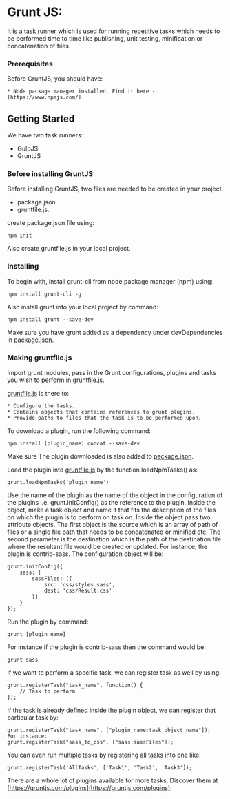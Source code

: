 # Grunt JS:
It is a task runner which is used for running repetitive tasks which needs to be performed time to time like publishing, unit testing, minification or concatenation of files.

### Prerequisites

Before GruntJS, you should have:
```
* Node package manager installed. Find it here - [https://www.npmjs.com/]
```

## Getting Started
We have two task runners:
* GulpJS
* GruntJS

### Before installing GruntJS
Before installing GruntJS, two files are needed to be created in your project.
* package.json
* gruntfile.js.

create package.json file using: 
```
npm init
```
Also create gruntfile.js in your local project.

### Installing

To begin with, install grunt-cli from node package manager (npm) using:
```
npm install grunt-cli -g
```

Also install grunt into your local project by command:
```
npm install grunt --save-dev
```

Make sure you have grunt added as a dependency under devDependencies in [package.json](https://github.com/Areeeb/GruntJS/blob/master/package.json).

### Making gruntfile.js
Import grunt modules, pass in the Grunt configurations, plugins and tasks you wish to perform in gruntfile.js.

[gruntfile.js](https://github.com/Areeeb/GruntJS/blob/master/gruntfile.js) is there to:
```
* Configure the tasks.
* Contains objects that contains references to grunt plugins.
* Provide paths to files that the task is to be performed upon.
```

To download a plugin, run the following command:
```
npm install [plugin_name] concat --save-dev
```

Make sure The plugin downloaded is also added to [package.json](https://github.com/Areeeb/GruntJS/blob/master/package.json).

Load the plugin into [gruntfile.js](https://github.com/Areeeb/GruntJS/blob/master/gruntfile.js) by the function loadNpmTasks() as:
```
grunt.loadNpmTasks('plugin_name')
```
Use the name of the plugin as the name of the object in the configuration of the plugins i.e. grunt.initConfig() as the reference to the plugin. Inside the object, make a task object and name it that fits the description of the files on which the plugin is to perform on task on. Inside the object pass two attribute objects. The first object is the source which is an array of path of files or a single file path that needs to be concatenated or minified etc. The second parameter is the destination which is the path of the destination file where the resultant file would be created or updated.
For instance, the plugin is contrib-sass. The configuration object will be:
```
grunt.initConfig({
    sass: {
        sassFiles: [{
            src: 'css/styles.sass',
            dest: 'css/Result.css'
        }]
    }
});
```
Run the plugin by command:
```
grunt [plugin_name]
```
For instance if the plugin is contrib-sass then the command would be:
```
grunt sass
```
If we want to perform a specific task, we can register task as well by using:
```
grunt.registerTask("task_name", function() {
	// Task to perform
});
```
If the task is already defined inside the plugin object, we can register that particular task by:
```
grunt.registerTask("task_name", ["plugin_name:task_object_name"]);
For instance:
grunt.registerTask("sass_to_css", ["sass:sassFiles"]);
```
You can even run multiple tasks by registering all tasks into one like:
```
grunt.registerTask('AllTasks', ['Task1', 'Task2', 'Task3']);
```
There are a whole lot of plugins available for more tasks. Discover them at [https://gruntjs.com/plugins](https://gruntjs.com/plugins).
